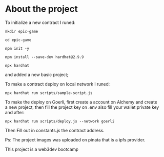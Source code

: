 # About the project

To initialize a new contract I runed:

`mkdir epic-game`

`cd epic-game`

`npm init -y`

`npm install --save-dev hardhat@2.9.9`

`npx hardhat`

and added a new basic project;

To make a contract deploy on local network I runed:

`npx hardhat run scripts/sample-script.js`

To make the deploy on Goerli, first create a account on Alchemy and create a new project, then fill the project key on .env also fill your wallet private key and after:

`npx hardhat run scripts/deploy.js --network goerli`

Then Fill out in constants.js the contract address.

Ps: The project images was uploaded on pinata that is a ipfs provider.

This project is a web3dev bootcamp
